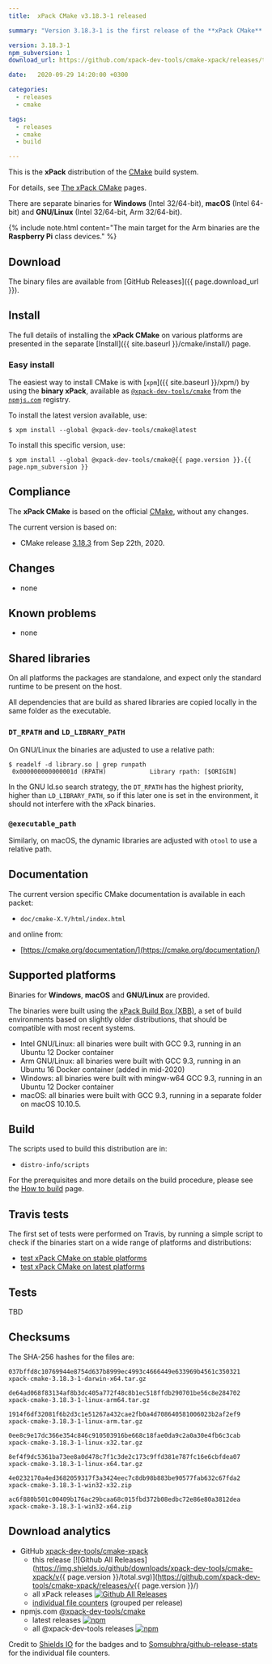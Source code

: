 ```yaml
---
title:  xPack CMake v3.18.3-1 released

summary: "Version 3.18.3-1 is the first release of the **xPack CMake** package."

version: 3.18.3-1
npm_subversion: 1
download_url: https://github.com/xpack-dev-tools/cmake-xpack/releases/tag/v3.18.3-1/

date:   2020-09-29 14:20:00 +0300

categories:
  - releases
  - cmake

tags:
  - releases
  - cmake
  - build

---
```


This is the **xPack** distribution of the
[CMake](https://cmake.org) build system.

For details, see
[The xPack CMake](https://xpack.github.io/cmake/) pages.

There are separate binaries for **Windows** (Intel 32/64-bit),
**macOS** (Intel 64-bit) and **GNU/Linux** (Intel 32/64-bit, Arm 32/64-bit).

{% include note.html content="The main target for the Arm binaries
are the **Raspberry Pi** class devices." %}

## Download

The binary files are available from [GitHub Releases]({{ page.download_url }}).

## Install

The full details of installing the **xPack CMake** on various platforms
are presented in the separate
[Install]({{ site.baseurl }}/cmake/install/) page.

### Easy install

The easiest way to install CMake is with
[`xpm`]({{ site.baseurl }}/xpm/)
by using the **binary xPack**, available as
[`@xpack-dev-tools/cmake`](https://www.npmjs.com/package/@xpack-dev-tools/cmake)
from the [`npmjs.com`](https://www.npmjs.com) registry.

To install the latest version available, use:

```console
$ xpm install --global @xpack-dev-tools/cmake@latest
```

To install this specific version, use:

```console
$ xpm install --global @xpack-dev-tools/cmake@{{ page.version }}.{{ page.npm_subversion }}
```

## Compliance

The **xPack CMake** is based on the official
[CMake](https://cmake.org),
without any changes.

The current version is based on:

- CMake release
[3.18.3](https://github.com/Kitware/CMake/releases/tag/v3.18.3)
from Sep 22th, 2020.

## Changes

- none

## Known problems

- none

## Shared libraries

On all platforms the packages are standalone, and expect only the standard
runtime to be present on the host.

All dependencies that are build as shared libraries are copied locally in the
same folder as the executable.

### `DT_RPATH` and `LD_LIBRARY_PATH`

On GNU/Linux the binaries are adjusted to use a relative path:

```console
$ readelf -d library.so | grep runpath
 0x000000000000001d (RPATH)            Library rpath: [$ORIGIN]
```

In the GNU ld.so search strategy, the `DT_RPATH` has
the highest priority, higher than `LD_LIBRARY_PATH`, so if this later one
is set in the environment, it should not interfere with the xPack binaries.

### `@executable_path`

Similarly, on macOS, the dynamic libraries are adjusted with `otool` to use a
relative path.

## Documentation

The current version specific CMake documentation is available in each packet:

- `doc/cmake-X.Y/html/index.html`

and online from:

- [https://cmake.org/documentation/](https://cmake.org/documentation/)

## Supported platforms

Binaries for **Windows**, **macOS** and **GNU/Linux** are provided.

The binaries were built using the
[xPack Build Box (XBB)](https://github.com/xpack/xpack-build-box), a set
of build environments based on slightly older distributions, that should be
compatible with most recent systems.

- Intel GNU/Linux: all binaries were built with GCC 9.3, running in an
  Ubuntu 12 Docker container
- Arm GNU/Linux: all binaries were built with GCC 9.3, running in an
  Ubuntu 16 Docker container (added in mid-2020)
- Windows: all binaries were built with mingw-w64 GCC 9.3, running in an
  Ubuntu 12 Docker container
- macOS: all binaries were built with GCC 9.3, running in a separate
  folder on macOS 10.10.5.

## Build

The scripts used to build this distribution are in:

- `distro-info/scripts`

For the prerequisites and more details on the build procedure, please see the
[How to build](https://github.com/xpack-dev-tools/cmake-xpack/blob/xpack/README-BUILD.md) page.

## Travis tests

The first set of tests were performed on Travis, by running
a simple script to check if the binaries start on a wide range of
platforms and distributions:

- [test xPack CMake on stable platforms](https://travis-ci.org/github/xpack-dev-tools/cmake-xpack/builds/731239783)
- [test xPack CMake on latest platforms](https://travis-ci.org/github/xpack-dev-tools/cmake-xpack/builds/731243291)

## Tests

TBD

## Checksums

The SHA-256 hashes for the files are:

```
037bffd8c10769944e8754d637b8999ec4993c4666449e633969b4561c350321
xpack-cmake-3.18.3-1-darwin-x64.tar.gz

de64ad068f83134af8b3dc405a772f48c8b1ec518ffdb290701be56c8e284702
xpack-cmake-3.18.3-1-linux-arm64.tar.gz

1914f6df32081f6b2d3c1e51267a432cae2fb0a4d708640581006023b2af2ef9
xpack-cmake-3.18.3-1-linux-arm.tar.gz

0ee8c9e17dc366e354c846c910503916be668c18fae0da9c2a0a30e4fb6c3cab
xpack-cmake-3.18.3-1-linux-x32.tar.gz

8ef4f9dc5361ba73ee8a0d478c7f1c3de2c173c9ffd381e787fc16e6cbfdea07
xpack-cmake-3.18.3-1-linux-x64.tar.gz

4e0232170a4ed3682059317f3a3424eec7c8db98b883be90577fab632c67fda2
xpack-cmake-3.18.3-1-win32-x32.zip

ac6f880b501c00409b176ac29bcaa68c015fbd372b08edbc72e86e80a3812dea
xpack-cmake-3.18.3-1-win32-x64.zip
```

## Download analytics

- GitHub [xpack-dev-tools/cmake-xpack](https://github.com/xpack-dev-tools/cmake-xpack/)
  - this release [![Github All Releases](https://img.shields.io/github/downloads/xpack-dev-tools/cmake-xpack/v{{ page.version }}/total.svg)](https://github.com/xpack-dev-tools/cmake-xpack/releases/v{{ page.version }}/)
  - all xPack releases [![Github All Releases](https://img.shields.io/github/downloads/xpack-dev-tools/cmake-xpack/total.svg)](https://github.com/xpack-dev-tools/cmake-xpack/releases/)
  - [individual file counters](https://www.somsubhra.com/github-release-stats/?username=xpack-dev-tools&repository=cmake-xpack) (grouped per release)
- npmjs.com [@xpack-dev-tools/cmake](https://www.npmjs.com/package/@xpack-dev-tools/cmake)
  - latest releases [![npm](https://img.shields.io/npm/dw/@xpack-dev-tools/cmake.svg)](https://www.npmjs.com/package/@xpack-dev-tools/cmake/)
  - all @xpack-dev-tools releases [![npm](https://img.shields.io/npm/dt/@xpack-dev-tools/cmake.svg)](https://www.npmjs.com/package/@xpack-dev-tools/cmake/)

Credit to [Shields IO](https://shields.io) for the badges and to
[Somsubhra/github-release-stats](https://github.com/Somsubhra/github-release-stats)
for the individual file counters.
